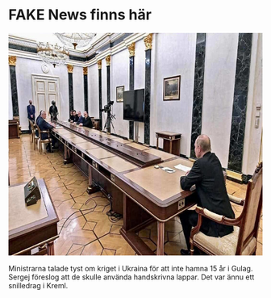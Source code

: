 # FAKE News finns här

<img src="../media/images/notrust.jpg" class="img-fluid pb-2" width="711" height="441" alt="Vladimir Putin vid änden av ett väldigt långt konferensbord" />

Ministrarna talade tyst om kriget i Ukraina för att inte hamna 15 år i Gulag.
Sergej föreslog att de skulle använda handskrivna lappar.
Det var ännu ett snilledrag i Kreml.